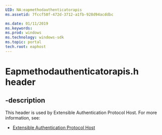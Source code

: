 ```yaml
---
UID: NA:eapmethodauthenticatorapis
ms.assetid: 7fccf58f-472d-3712-a1fb-928d94acddbc

ms.date: 01/11/2019
ms.keywords: 
ms.prod: windows
ms.technology: windows-sdk
ms.topic: portal
tech.root: eaphost
---
```


# Eapmethodauthenticatorapis.h header


## -description


This header is used by Extensible Authentication Protocol Host. For more information, see:

- [Extensible Authentication Protocol Host](../_eaphost/index.md)

